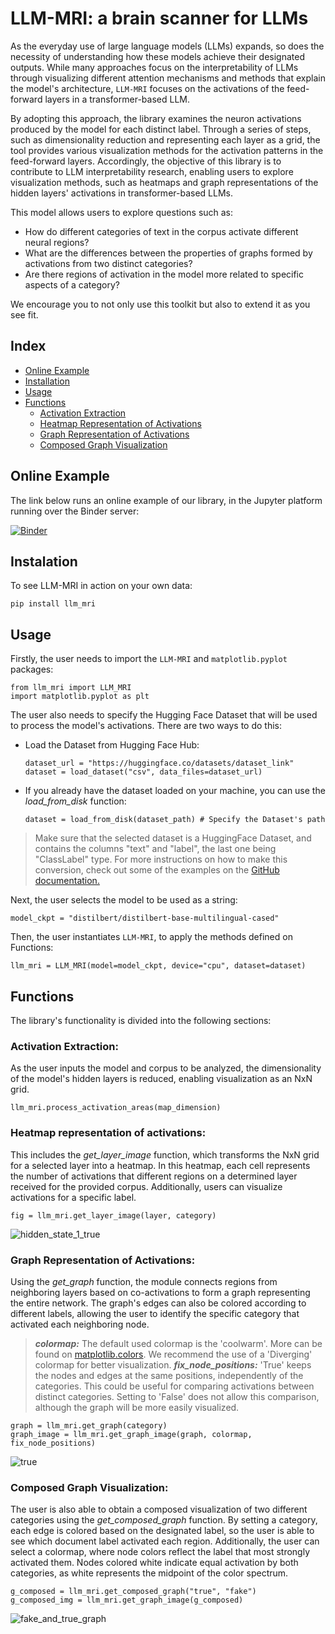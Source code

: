 # LLM-MRI: a brain scanner for LLMs

As the everyday use of large language models (LLMs) expands, so does the necessity of understanding how these models achieve their designated outputs. While many approaches focus on the interpretability of LLMs through visualizing different attention mechanisms and methods that explain the model's architecture, `LLM-MRI` focuses on the activations of the feed-forward layers in a transformer-based LLM.

By adopting this approach, the library examines the neuron activations produced by the model for each distinct label. Through a series of steps, such as dimensionality reduction and representing each layer as a grid, the tool provides various visualization methods for the activation patterns in the feed-forward layers. Accordingly, the objective of this library is to contribute to LLM interpretability research, enabling users to explore visualization methods, such as heatmaps and graph representations of the hidden layers' activations in transformer-based LLMs.

This model allows users to explore questions such as:

- How do different categories of text in the corpus activate different neural regions?
- What are the differences between the properties of graphs formed by activations from two distinct categories?
- Are there regions of activation in the model more related to specific aspects of a category?

We encourage you to not only use this toolkit but also to extend it as you see fit.

## Index
- [Online Example](#online-example)
- [Installation](#installation)
- [Usage](#usage)
- [Functions](#functions)
  - [Activation Extraction](#activation-extraction)
  - [Heatmap Representation of Activations](#heatmap-representation-of-activations)
  - [Graph Representation of Activations](#graph-representation-of-activations)
  - [Composed Graph Visualization](#composed-graph-visualization)


## Online Example

The link below runs an online example of our library, in the Jupyter platform running over the Binder server:

[![Binder](https://mybinder.org/badge_logo.svg)](https://mybinder.org/v2/gh/luizcelsojr/LLM-MRI/v01.2?labpath=examples%2FEmotions.ipynb)

## Instalation

To see LLM-MRI in action on your own data:

```
pip install llm_mri
```

## Usage

Firstly, the user needs to import the `LLM-MRI` and `matplotlib.pyplot` packages:

```
from llm_mri import LLM_MRI
import matplotlib.pyplot as plt
```
The user also needs to specify the Hugging Face Dataset that will be used to process the model's activations. There are two ways to do this:


- Load the Dataset from Hugging Face Hub: 
  ```
  dataset_url = "https://huggingface.co/datasets/dataset_link"
  dataset = load_dataset("csv", data_files=dataset_url)
  ```
- If you already have the dataset loaded on your machine, you can use the _load_from_disk_ function:
  ```
  dataset = load_from_disk(dataset_path) # Specify the Dataset's path
  ```
> Make sure that the selected dataset is a HuggingFace Dataset, and contains the columns "text" and "label", the last one being "ClassLabel" type. For more instructions on how to make this conversion, check out some of the examples on the [GitHub documentation.](https://github.com/explic-ai/LLM-MRI/tree/main/examples)


Next, the user selects the model to be used as a string:
```
model_ckpt = "distilbert/distilbert-base-multilingual-cased"
```
Then, the user instantiates `LLM-MRI`, to apply the methods defined on Functions:
```
llm_mri = LLM_MRI(model=model_ckpt, device="cpu", dataset=dataset)
```
## Functions
The library's functionality is divided into the following sections:

### Activation Extraction: 
As the user inputs the model and corpus to be analyzed, the dimensionality of the model's hidden layers is reduced, enabling visualization as an NxN grid.
  ```
  llm_mri.process_activation_areas(map_dimension)
  ```


  
### Heatmap representation of activations:
This includes the _get_layer_image_ function, which transforms the NxN grid for a selected layer into a heatmap. In this heatmap, each cell represents the number of activations that different regions on a determined layer received for the provided corpus. Additionally, users can visualize activations for a specific label.
  ```
  fig = llm_mri.get_layer_image(layer, category)
  ```
![hidden_state_1_true](https://github.com/user-attachments/assets/0bfbc90e-2bb9-4bd0-aa20-68c67608189f)



  
### Graph Representation of Activations:
Using the _get_graph_ function, the module connects regions from neighboring layers based on co-activations to form a graph representing the entire network. The graph's edges can also be colored according to different labels, allowing the user to identify the specific category that activated each neighboring node.

> **_colormap:_**  The default used colormap is the 'coolwarm'. More can be found on [matplotlib.colors](https://matplotlib.org/stable/users/explain/colors/colormaps.html). We recommend the use of a 'Diverging' colormap for better visualization.
> **_fix_node_positions:_**  'True' keeps the nodes and edges at the same positions, independently of the categories. This could be useful for comparing activations between distinct categories. Setting to 'False' does not allow this comparison, although the graph will be more easily visualized.

   ```
   graph = llm_mri.get_graph(category)
   graph_image = llm_mri.get_graph_image(graph, colormap, fix_node_positions)
  ```
![true](https://github.com/user-attachments/assets/98b006ad-1e1a-40c1-9259-66e0496203b8)



### Composed Graph Visualization:
The user is also able to obtain a composed visualization of two different categories using the _get_composed_graph_ function. By setting a category, each edge is colored based on the designated label, so the user is able to see which document label activated each region. Additionally, the user can select a colormap, where node colors reflect the label that most strongly activated them. Nodes colored white indicate equal activation by both categories, as white represents the midpoint of the color spectrum.
```
g_composed = llm_mri.get_composed_graph("true", "fake")
g_composed_img = llm_mri.get_graph_image(g_composed)
```

![fake_and_true_graph](https://github.com/user-attachments/assets/7ca1c194-045f-45fd-a2a7-33941fe0dc86)




